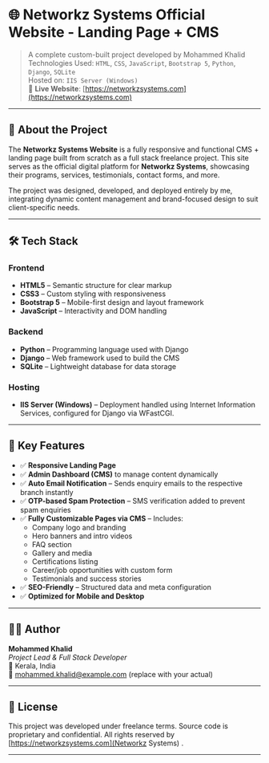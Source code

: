 
# 🌐 Networkz Systems Official Website - Landing Page + CMS

> A complete custom-built project developed by Mohammed Khalid  
> Technologies Used: `HTML`, `CSS`, `JavaScript`, `Bootstrap 5`, `Python`, `Django`, `SQLite`  
> Hosted on: `IIS Server (Windows)`  
> 🔗 **Live Website**: [https://networkzsystems.com](https://networkzsystems.com)

---

## 🚀 About the Project

The **Networkz Systems Website** is a fully responsive and functional CMS + landing page built from scratch as a full stack freelance project. This site serves as the official digital platform for **Networkz Systems**, showcasing their programs, services, testimonials, contact forms, and more.

The project was designed, developed, and deployed entirely by me, integrating dynamic content management and brand-focused design to suit client-specific needs.

---

## 🛠️ Tech Stack

### Frontend
- **HTML5** – Semantic structure for clear markup
- **CSS3** – Custom styling with responsiveness
- **Bootstrap 5** – Mobile-first design and layout framework
- **JavaScript** – Interactivity and DOM handling

### Backend
- **Python** – Programming language used with Django
- **Django** – Web framework used to build the CMS
- **SQLite** – Lightweight database for data storage

### Hosting
- **IIS Server (Windows)** – Deployment handled using Internet Information Services, configured for Django via WFastCGI.

---

## 🎯 Key Features

- ✅ **Responsive Landing Page**  
- ✅ **Admin Dashboard (CMS)** to manage content dynamically  
- ✅ **Auto Email Notification** – Sends enquiry emails to the respective branch instantly  
- ✅ **OTP-based Spam Protection** – SMS verification added to prevent spam enquiries  
- ✅ **Fully Customizable Pages via CMS** – Includes:
  - Company logo and branding
  - Hero banners and intro videos
  - FAQ section
  - Gallery and media
  - Certifications listing
  - Career/job opportunities with custom form
  - Testimonials and success stories  
- ✅ **SEO-Friendly** – Structured data and meta configuration  
- ✅ **Optimized for Mobile and Desktop**  

---

## 👨‍💻 Author

**Mohammed Khalid**  
*Project Lead & Full Stack Developer*  
📍 Kerala, India  
📧 mohammed.khalid@example.com (replace with your actual)

---

## 📝 License

This project was developed under freelance terms. Source code is proprietary and confidential. All rights reserved by [https://networkzsystems.com](Networkz Systems) .

---
